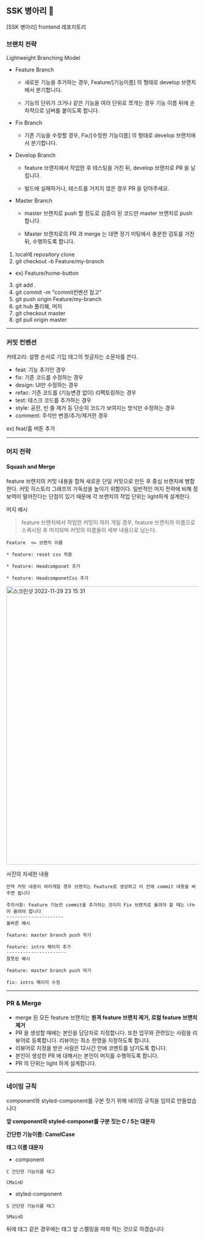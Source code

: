 ## SSK 병아리 🐥

[SSK 병아리] frontend 레포지토리

### 브랜치 전략

Lightweight Branching Model

* Feature Branch 

  - 새로운 기능을 추가하는 경우, Feature/[기능이름] 의 형태로 develop 브랜치에서 분기합니다.
  
  - 기능의 단위가 크거나 같은 기능을 여러 단위로 쪼개는 경우 기능 이름 뒤에 순차적으로 넘버를 붙이도록 합니다.
  
* Fix Branch

  - 기존 기능을 수정할 경우, Fix/[수정한 기능이름] 의 형태로 develop 브랜치에서 분기합니다.
  
* Develop Branch 

  - feature 브랜치에서 작업한 후 테스팅을 거친 뒤, develop 브랜치로 PR 을 날립니다. 
  
  - 빌드에 실패하거나, 테스트를 거치지 않은 경우 PR 을 닫아주세요.

* Master Branch

  - master 브랜치로 push 할 정도로 검증이 된 코드만 master 브랜치로 push 합니다. 
  
  - Master 브랜치로의 PR 과 merge 는 대면 정기 미팅에서 충분한 검토를 거친 뒤, 수행하도록 합니다.
  
1. local에 repository clone
2. git checkout -b Feature/my-branch
  - ex) Feature/home-button
3. git add .
4. git commit -m "commit컨벤션 참고"
5. git push origin Feature/my-branch
6. git hub 풀리퀘, 머지
7. git checkout master
8. git pull origin master
---
### 커밋 컨벤션

카테고리: 설명 순서로 기입 태그의 첫글자는 소문자를 쓴다.


- feat: 기능 추가인 경우
- fix: 기존 코드를 수정하는 경우
- design: UI만 수정하는 경우
- refac: 기존 코드를 (기능변경 없이) 리팩토링하는 경우
- test: 테스크 코드를 추가하는 경우
- style: 공란, 빈 줄 제거 등 단순히 코드가 보여지는 방식만 수정하는 경우
- comment: 주석만 변경/추가/제거한 경우

ex) feat/홈 버튼 추가

---

### 머지 전략

#### Squash and Merge
feature 브랜치의 커밋 내용을 합쳐 새로운 단일 커밋으로 만든 후 중심 브랜치에 병합한다. 커밋 히스토리 그래프의 가독성을 높이기 위함이다. 일반적인 머지 전략에 비해 정보력이 떨어진다는 단점이 있기 때문에 각 브랜치의 작업 단위는 light하게 설계한다.

머지 예시
> feature 브랜치에서 작업한 커밋이 여러 개일 경우, feature 브랜치의 이름으로 스쿼시된 후 머지되며 커밋의 이름들이 세부 내용으로 남는다.

```
Feature  <= 브랜치 이름

* feature: reset css 적용

* feature: Headcomponet 추가

* feature: HeadcomponetCss 추가

```
<img width="729" alt="스크린샷 2022-11-29 23 15 31" src="https://user-images.githubusercontent.com/110515401/204552979-7de9e25d-be13-4045-a9cd-0d469a149b1a.png">

사진의 자세한 내용

```  
만약 커밋 내용이 여러개일 경우 브랜치는 Feature로 생성하고 이 칸에 commit 내용을 써주면 됩니다

주의사항: Feature 기능만 commit을 추가하는 것이지 Fix 브랜치로 올려야 할 때는 나누어 올려야 합니다
---------------------
올바른 예시

feature: master branch push 막기

feature: intro 페이지 추가
----------------------
잘못된 예시

feature: master branch push 막기

fix: intro 페이지 수정
```

---

### PR & Merge

- merge 된 모든 feature 브랜치는 **원격 feature 브랜치 제거, 로컬 feature 브랜치 제거**
- PR 을 생성할 때에는 본인을 담당자로 지정합니다. 또한 업무와 관련있는 사람을 리뷰어로 등록합니다. 리뷰어는 최소 한명을 지정하도록 합니다.
- 리뷰어로 지정을 받은 사람은 12시간 안에 코멘트를 남기도록 합니다.
- 본인이 생성한 PR 에 대해서는 본인이 머지를 수행하도록 합니다.
- PR 의 단위는 light 하게 설계합니다.

---

### 네이밍 규칙

component와 styled-component를 구분 짓기 위해 네이밍 규칙을 임의로 만들었습니다

**앞 component와 styled-componet를 구분 짓는 C / S는 대문자**

**간단한 기능이름: CamelCase**

**태그 이름 대문자**

* component

```
C 간단한 기능이름 태그

CMainD

```

* styled-component

```
S 간단한 기능이름 태그

SMainD
```

뒤에 태그 같은 경우에는 태그 앞 스펠링을 따와 적는 것으로 하겠습니다
